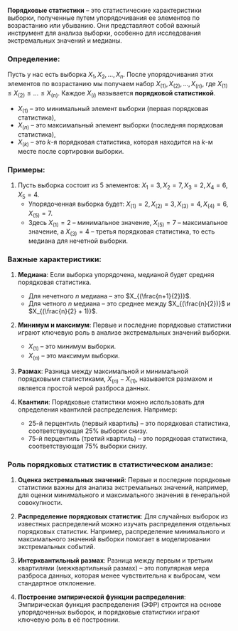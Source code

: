 **Порядковые статистики** – это статистические характеристики выборки, полученные путем упорядочивания ее элементов по возрастанию или убыванию. Они представляют собой важный инструмент для анализа выборки, особенно для исследования экстремальных значений и медианы.

### Определение:

Пусть у нас есть выборка $X_1, X_2, ..., X_n$. После упорядочивания этих элементов по возрастанию мы получаем набор $X_{(1)}, X_{(2)}, ..., X_{(n)}$, где $X_{(1)} \leq X_{(2)} \leq ... \leq X_{(n)}$​. Каждое $X_{(i)}$ называется **порядковой статистикой**.

- $X_{(1)}$ – это минимальный элемент выборки (первая порядковая статистика),
- $X_{(n)}$​ – это максимальный элемент выборки (последняя порядковая статистика),
- $X_{(k)}$ – это $k$-я порядковая статистика, которая находится на $k$-м месте после сортировки выборки.

### Примеры:

1. Пусть выборка состоит из 5 элементов: $X_1 = 3, X_2 = 7, X_3 = 2, X_4 = 6, X_5 = 4$.
    - Упорядоченная выборка будет: $X_{(1)} = 2, X_{(2)} = 3, X_{(3)} = 4, X_{(4)} = 6, X_{(5)} = 7$.
    - Здесь $X_{(1)} = 2$ – минимальное значение, $X_{(5)} = 7$ – максимальное значение, а $X_{(3)} = 4$ – третья порядковая статистика, то есть медиана для нечетной выборки.

### Важные характеристики:

1. **Медиана**: Если выборка упорядочена, медианой будет средняя порядковая статистика.
    
    - Для нечетного $n$ медиана – это $X_{(\frac{n+1}{2})}$.
    - Для четного $n$ медиана – это среднее между $X_{(\frac{n}{2})}$ и $X_{(\frac{n}{2} + 1)}$​.
2. **Минимум и максимум**: Первые и последние порядковые статистики играют ключевую роль в анализе экстремальных значений выборки.
    
    - $X_{(1)}$​ – это минимум выборки.
    - $X_{(n)}$​ – это максимум выборки.
3. **Размах**: Разница между максимальной и минимальной порядковыми статистиками, $X_{(n)} - X_{(1)}$, называется размахом и является простой мерой разброса данных.
    
4. **Квантили**: Порядковые статистики можно использовать для определения квантилей распределения. Например:
    
    - 25-й перцентиль (первый квартиль) – это порядковая статистика, соответствующая 25% выборки снизу.
    - 75-й перцентиль (третий квартиль) – это порядковая статистика, соответствующая 75% выборки снизу.

### Роль порядковых статистик в статистическом анализе:

1. **Оценка экстремальных значений**: Первые и последние порядковые статистики важны для анализа экстремальных значений, например, для оценки минимального и максимального значения в генеральной совокупности.
    
2. **Распределение порядковых статистик**: Для случайных выборок из известных распределений можно изучать распределения отдельных порядковых статистик. Например, распределение минимального и максимального значений выборки помогает в моделировании экстремальных событий.
    
3. **Интерквантильный размах**: Разница между первым и третьим квартилями (межквартильный размах) – это популярная мера разброса данных, которая менее чувствительна к выбросам, чем стандартное отклонение.
    
4. **Построение эмпирической функции распределения**: Эмпирическая функция распределения (ЭФР) строится на основе упорядоченных выборок, и порядковые статистики играют ключевую роль в её построении.